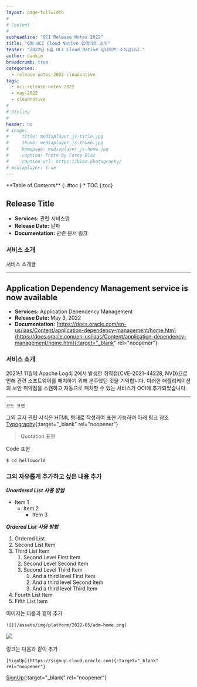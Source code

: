 ```yaml
---
layout: page-fullwidth
#
# Content
#
subheadline: "OCI Release Notes 2022"
title: "6월 OCI Cloud Native 업데이트 소식"
teaser: "2022년 6월 OCI Cloud Native 업데이트 소식입니다."
author: dankim
breadcrumb: true
categories:
  - release-notes-2022-cloudnative
tags:
  - oci-release-notes-2022
  - may-2022
  - cloudnative
#
# Styling
#
header: no
# image:
#     title: mediaplayer_js-title.jpg
#     thumb: mediaplayer_js-thumb.jpg
#     homepage: mediaplayer_js-home.jpg
#     caption: Photo by Corey Blaz
#     caption_url: https://blaz.photography/
# mediaplayer: true
---
```


<div class="panel radius" markdown="1">
**Table of Contents**
{: #toc }
*  TOC
{:toc}
</div>

## Release Title
* **Services:** 관련 서비스명
* **Release Date:** 날짜
* **Documentation:** 관련 문서 링크

### 서비스 소개
서비스 소개글

---

## Application Dependency Management service is now available
* **Services:** Application Dependency Management
* **Release Date:** May 3, 2022
* **Documentation:** [https://docs.oracle.com/en-us/iaas/Content/application-dependency-management/home.htm](https://docs.oracle.com/en-us/iaas/Content/application-dependency-management/home.htm){:target="_blank" rel="noopener"}

### 서비스 소개
2021년 11월에 Apache Log4j 2에서 발생한 취약점(CVE-2021-44228, NVD)으로 인해 관련 소프트웨어를 패치하기 위해 분주했던 것을 기억합니다. 이러한 애플리케이션의 보안 취약점을 스캔하고 자동으로 패치할 수 있는 서비스가 OCI에 추가되었습니다.  

---





```코드 표현```

그외 글자 관련 서식은 HTML 형태로 작성하여 표현 가능하며 아래 링크 참조
[Typography](https://phlow.github.io/feeling-responsive/design/typography/typography/){:target="_blank" rel="noopener"}

> Quotation 표현

Code 표현
```
$ cd helloworld
```

### 그외 자유롭게 추가하고 싶은 내용 추가

***Unordered List 사용 방법***
* Item 1
  * Item 2
    * Item 3

***Ordered List 사용 방법***

1. Ordered List
1. Second List Item
1. Third List Item
    1. Second Level First Item
    1. Second Level Second Item
    1. Second Level Third Item
        1. And a third level First Item
        1. And a third level Second Item
        1. And a third level Third Item
1. Fourth List Item
1. Fifth List Item

이미지는 다음과 같이 추가
```
![](/assets/img/platform/2022-05/adm-home.png)
```
![](/assets/img/platform/2022/adm-home.png)

링크는 다음과 같이 추가
```
[SignUp](https://signup.cloud.oracle.com){:target="_blank" rel="noopener"}
```
[SignUp](https://signup.cloud.oracle.com){:target="_blank" rel="noopener"}